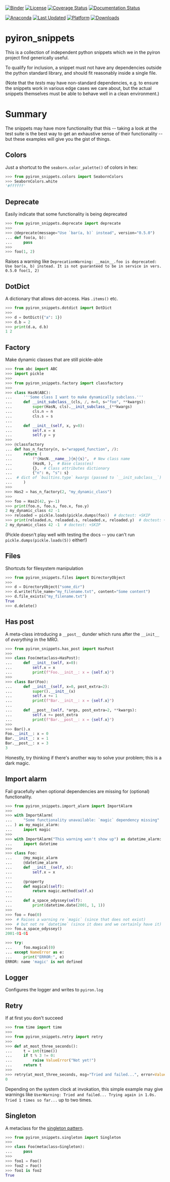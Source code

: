 [![Binder](https://mybinder.org/badge_logo.svg)](https://mybinder.org/v2/gh/pyiron/pyiron_snippets/HEAD)
[![License](https://img.shields.io/badge/License-BSD_3--Clause-blue.svg)](https://opensource.org/licenses/BSD-3-Clause)
[![Coverage Status](https://codecov.io/gh/pyiron/pyiron_snippets/graph/badge.svg)](https://codecov.io/gh/pyiron/pyiron_snippets)
[![Documentation Status](https://readthedocs.org/projects/pyiron-snippets/badge/?version=latest)](https://pyiron-snippets.readthedocs.io/en/latest/?badge=latest)

[![Anaconda](https://anaconda.org/conda-forge/pyiron_snippets/badges/version.svg)](https://anaconda.org/conda-forge/pyiron_snippets)
[![Last Updated](https://anaconda.org/conda-forge/pyiron_snippets/badges/latest_release_date.svg
)](https://anaconda.org/conda-forge/pyiron_snippets)
[![Platform](https://anaconda.org/conda-forge/pyiron_snippets/badges/platforms.svg)](https://anaconda.org/conda-forge/pyiron_snippets)
[![Downloads](https://anaconda.org/conda-forge/pyiron_snippets/badges/downloads.svg)](https://anaconda.org/conda-forge/pyiron_snippets)

# pyiron_snippets

This is a collection of independent python snippets which we in the pyiron project find generically useful.

To qualify for inclusion, a snippet must not have any dependencies outside the python standard library, and should fit reasonably inside a single file.

(Note that the _tests_ may have non-standard dependencies, e.g. to ensure the snippets work in various edge cases we care about, but the actual snippets themselves must be able to behave well in a clean environment.)


# Summary

The snippets may have more functionality that this -- taking a look at the test suite is the best way to get an exhaustive sense of their functionality -- but these examples will give you the gist of things.

## Colors

Just a shortcut to the `seaborn.color_palette()` of colors in hex:

```python
>>> from pyiron_snippets.colors import SeabornColors
>>> SeabornColors.white
'#ffffff'

```

## Deprecate

Easily indicate that some functionality is being deprecated

```python
>>> from pyiron_snippets.deprecate import deprecate
>>>
>>> @deprecate(message="Use `bar(a, b)` instead", version="0.5.0")
... def foo(a, b):
...     pass
>>> 
>>> foo(1, 2)

```

Raises a warning like `DeprecationWarning: __main__.foo is deprecated: Use bar(a, b) instead. It is not guaranteed to be in service in vers. 0.5.0 foo(1, 2)`


## DotDict

A dictionary that allows dot-access. Has `.items()` etc.

```python
>>> from pyiron_snippets.dotdict import DotDict
>>>
>>> d = DotDict({"a": 1})
>>> d.b = 2
>>> print(d.a, d.b)
1 2

```

## Factory

Make dynamic classes that are still pickle-able

```python
>>> from abc import ABC
>>> import pickle
>>>
>>> from pyiron_snippets.factory import classfactory
>>>
>>> class HasN(ABC):
...     '''Some class I want to make dynamically subclass.'''
...     def __init_subclass__(cls, /, n=0, s="foo", **kwargs):
...         super(HasN, cls).__init_subclass__(**kwargs)
...         cls.n = n
...         cls.s = s
...
...     def __init__(self, x, y=0):
...         self.x = x
...         self.y = y
>>>
>>> @classfactory
... def has_n_factory(n, s="wrapped_function", /):
...     return (
...         f"{HasN.__name__}{n}{s}",  # New class name
...         (HasN, ),  # Base class(es)
...         {},  # Class attributes dictionary
...         {"n": n, "s": s}
...  # dict of `builtins.type` kwargs (passed to `__init_subclass__`)
...     )
>>>
>>> Has2 = has_n_factory(2, "my_dynamic_class")
>>>
>>> foo = Has2(42, y=-1)
>>> print(foo.n, foo.s, foo.x, foo.y)
2 my_dynamic_class 42 -1
>>> reloaded = pickle.loads(pickle.dumps(foo))  # doctest: +SKIP
>>> print(reloaded.n, reloaded.s, reloaded.x, reloaded.y)  # doctest: +SKIP
2 my_dynamic_class 42 -1  # doctest: +SKIP

```

(Pickle doesn't play well with testing the docs -- you can't run `pickle.dumps(pickle.loads(5))` either!)


## Files

Shortcuts for filesystem manipulation

```python
>>> from pyiron_snippets.files import DirectoryObject
>>>
>>> d = DirectoryObject("some_dir")
>>> d.write(file_name="my_filename.txt", content="Some content")
>>> d.file_exists("my_filename.txt")
True
>>> d.delete()

```


## Has post

A meta-class introducing a `__post__` dunder which runs after the `__init__` of _everything_ in the MRO.

```python
>>> from pyiron_snippets.has_post import HasPost
>>>
>>> class Foo(metaclass=HasPost):
...     def __init__(self, x=0):
...         self.x = x
...         print(f"Foo.__init__: x = {self.x}")
>>>
>>> class Bar(Foo):
...     def __init__(self, x=0, post_extra=2):
...         super().__init__(x)
...         self.x += 1
...         print(f"Bar.__init__: x = {self.x}")
...
...     def __post__(self, *args, post_extra=2, **kwargs):
...         self.x += post_extra
...         print(f"Bar.__post__: x = {self.x}")
>>>
>>> Bar().x
Foo.__init__: x = 0
Bar.__init__: x = 1
Bar.__post__: x = 3
3

```

Honestly, try thinking if there's another way to solve your problem; this is a dark magic.

## Import alarm

Fail gracefully when optional dependencies are missing for (optional) functionality.

```python
>>> from pyiron_snippets.import_alarm import ImportAlarm
>>>
>>> with ImportAlarm(
...     "Some functionality unavailable: `magic` dependency missing"
... ) as my_magic_alarm:
...     import magic
>>>
>>> with ImportAlarm("This warning won't show up") as datetime_alarm:
...     import datetime
>>>
>>> class Foo:
...     @my_magic_alarm
...     @datetime_alarm
...     def __init__(self, x):
...         self.x = x
...
...     @property
...     def magical(self):
...         return magic.method(self.x)
...
...     def a_space_odyssey(self):
...         print(datetime.date(2001, 1, 1))
>>>
>>> foo = Foo(0)
>>>  # Raises a warning re `magic` (since that does not exist)
>>>  # but not re `datetime` (since it does and we certainly have it)
>>> foo.a_space_odyssey()
2001-01-01

>>> try:
...     foo.magical(0)
... except NameError as e:
...     print("ERROR:", e)
ERROR: name 'magic' is not defined

```

## Logger

Configures the logger and writes to `pyiron.log`

## Retry

If at first you don't succeed

```python
>>> from time import time
>>>
>>> from pyiron_snippets.retry import retry
>>>
>>> def at_most_three_seconds():
...     t = int(time())
...     if t % 3 != 0:
...         raise ValueError("Not yet!")
...     return t
>>>
>>> retry(at_most_three_seconds, msg="Tried and failed...", error=ValueError) % 3
0

```

Depending on the system clock at invokation, this simple example may give warnings like `UserWarning: Tried and failed... Trying again in 1.0s. Tried 1 times so far...` up to two times.


## Singleton

A metaclass for the [singleton pattern](https://en.wikipedia.org/wiki/Singleton_pattern).

```python
>>> from pyiron_snippets.singleton import Singleton
>>>
>>> class Foo(metaclass=Singleton):
...     pass
>>>
>>> foo1 = Foo()
>>> foo2 = Foo()
>>> foo1 is foo2
True

```
